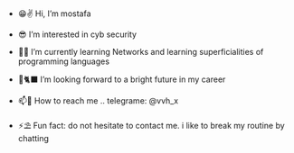 - 😁✌️ Hi, I’m mostafa
- 😎 I’m interested in cyb security
- 🌱😇 I’m currently learning Networks and learning superficialities of programming languages
- 💞️🐈‍⬛ I’m looking forward to a bright future in my career
- 📫🌊 How to reach me .. telegrame: @vvh_x

- ⚡⛱️ Fun fact: do not hesitate to contact me. i like to break my routine by chatting

<!---
hennihs/hennihs is a ✨ special ✨ repository because its `README.md` (this file) appears on your GitHub profile.
You can click the Preview link to take a look at your changes.
--->
